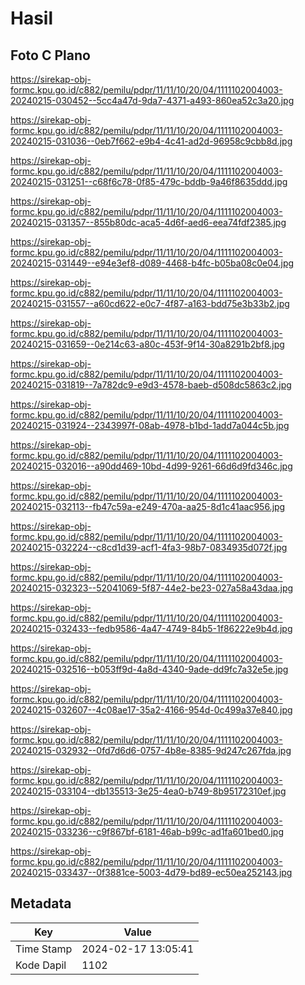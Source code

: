 # Hasil

## Foto C Plano

https://sirekap-obj-formc.kpu.go.id/c882/pemilu/pdpr/11/11/10/20/04/1111102004003-20240215-030452--5cc4a47d-9da7-4371-a493-860ea52c3a20.jpg

https://sirekap-obj-formc.kpu.go.id/c882/pemilu/pdpr/11/11/10/20/04/1111102004003-20240215-031036--0eb7f662-e9b4-4c41-ad2d-96958c9cbb8d.jpg

https://sirekap-obj-formc.kpu.go.id/c882/pemilu/pdpr/11/11/10/20/04/1111102004003-20240215-031251--c68f6c78-0f85-479c-bddb-9a46f8635ddd.jpg

https://sirekap-obj-formc.kpu.go.id/c882/pemilu/pdpr/11/11/10/20/04/1111102004003-20240215-031357--855b80dc-aca5-4d6f-aed6-eea74fdf2385.jpg

https://sirekap-obj-formc.kpu.go.id/c882/pemilu/pdpr/11/11/10/20/04/1111102004003-20240215-031449--e94e3ef8-d089-4468-b4fc-b05ba08c0e04.jpg

https://sirekap-obj-formc.kpu.go.id/c882/pemilu/pdpr/11/11/10/20/04/1111102004003-20240215-031557--a60cd622-e0c7-4f87-a163-bdd75e3b33b2.jpg

https://sirekap-obj-formc.kpu.go.id/c882/pemilu/pdpr/11/11/10/20/04/1111102004003-20240215-031659--0e214c63-a80c-453f-9f14-30a8291b2bf8.jpg

https://sirekap-obj-formc.kpu.go.id/c882/pemilu/pdpr/11/11/10/20/04/1111102004003-20240215-031819--7a782dc9-e9d3-4578-baeb-d508dc5863c2.jpg

https://sirekap-obj-formc.kpu.go.id/c882/pemilu/pdpr/11/11/10/20/04/1111102004003-20240215-031924--2343997f-08ab-4978-b1bd-1add7a044c5b.jpg

https://sirekap-obj-formc.kpu.go.id/c882/pemilu/pdpr/11/11/10/20/04/1111102004003-20240215-032016--a90dd469-10bd-4d99-9261-66d6d9fd346c.jpg

https://sirekap-obj-formc.kpu.go.id/c882/pemilu/pdpr/11/11/10/20/04/1111102004003-20240215-032113--fb47c59a-e249-470a-aa25-8d1c41aac956.jpg

https://sirekap-obj-formc.kpu.go.id/c882/pemilu/pdpr/11/11/10/20/04/1111102004003-20240215-032224--c8cd1d39-acf1-4fa3-98b7-0834935d072f.jpg

https://sirekap-obj-formc.kpu.go.id/c882/pemilu/pdpr/11/11/10/20/04/1111102004003-20240215-032323--52041069-5f87-44e2-be23-027a58a43daa.jpg

https://sirekap-obj-formc.kpu.go.id/c882/pemilu/pdpr/11/11/10/20/04/1111102004003-20240215-032433--fedb9586-4a47-4749-84b5-1f86222e9b4d.jpg

https://sirekap-obj-formc.kpu.go.id/c882/pemilu/pdpr/11/11/10/20/04/1111102004003-20240215-032516--b053ff9d-4a8d-4340-9ade-dd9fc7a32e5e.jpg

https://sirekap-obj-formc.kpu.go.id/c882/pemilu/pdpr/11/11/10/20/04/1111102004003-20240215-032607--4c08ae17-35a2-4166-954d-0c499a37e840.jpg

https://sirekap-obj-formc.kpu.go.id/c882/pemilu/pdpr/11/11/10/20/04/1111102004003-20240215-032932--0fd7d6d6-0757-4b8e-8385-9d247c267fda.jpg

https://sirekap-obj-formc.kpu.go.id/c882/pemilu/pdpr/11/11/10/20/04/1111102004003-20240215-033104--db135513-3e25-4ea0-b749-8b95172310ef.jpg

https://sirekap-obj-formc.kpu.go.id/c882/pemilu/pdpr/11/11/10/20/04/1111102004003-20240215-033236--c9f867bf-6181-46ab-b99c-ad1fa601bed0.jpg

https://sirekap-obj-formc.kpu.go.id/c882/pemilu/pdpr/11/11/10/20/04/1111102004003-20240215-033437--0f3881ce-5003-4d79-bd89-ec50ea252143.jpg


## Metadata

| Key        | Value               |
| ---------- | ------------------- |
| Time Stamp | 2024-02-17 13:05:41 |
| Kode Dapil | 1102                |



